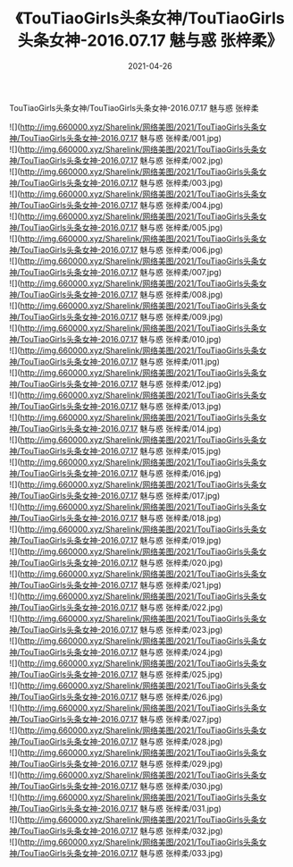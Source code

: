 ﻿---
layout: post
title:  《TouTiaoGirls头条女神/TouTiaoGirls头条女神-2016.07.17 魅与惑 张梓柔》
date:   2021-04-26
img: http://img.660000.xyz/Sharelink/网络美图/2021/TouTiaoGirls头条女神/TouTiaoGirls头条女神-2016.07.17 魅与惑 张梓柔/000.jpg
categories: [美女, 清纯, 唯美]
---

TouTiaoGirls头条女神/TouTiaoGirls头条女神-2016.07.17 魅与惑 张梓柔

 ![](http://img.660000.xyz/Sharelink/网络美图/2021/TouTiaoGirls头条女神/TouTiaoGirls头条女神-2016.07.17 魅与惑 张梓柔/001.jpg) <br>![](http://img.660000.xyz/Sharelink/网络美图/2021/TouTiaoGirls头条女神/TouTiaoGirls头条女神-2016.07.17 魅与惑 张梓柔/002.jpg) <br>![](http://img.660000.xyz/Sharelink/网络美图/2021/TouTiaoGirls头条女神/TouTiaoGirls头条女神-2016.07.17 魅与惑 张梓柔/003.jpg) <br>![](http://img.660000.xyz/Sharelink/网络美图/2021/TouTiaoGirls头条女神/TouTiaoGirls头条女神-2016.07.17 魅与惑 张梓柔/004.jpg) <br>![](http://img.660000.xyz/Sharelink/网络美图/2021/TouTiaoGirls头条女神/TouTiaoGirls头条女神-2016.07.17 魅与惑 张梓柔/005.jpg) <br>![](http://img.660000.xyz/Sharelink/网络美图/2021/TouTiaoGirls头条女神/TouTiaoGirls头条女神-2016.07.17 魅与惑 张梓柔/006.jpg) <br>![](http://img.660000.xyz/Sharelink/网络美图/2021/TouTiaoGirls头条女神/TouTiaoGirls头条女神-2016.07.17 魅与惑 张梓柔/007.jpg) <br>![](http://img.660000.xyz/Sharelink/网络美图/2021/TouTiaoGirls头条女神/TouTiaoGirls头条女神-2016.07.17 魅与惑 张梓柔/008.jpg) <br>![](http://img.660000.xyz/Sharelink/网络美图/2021/TouTiaoGirls头条女神/TouTiaoGirls头条女神-2016.07.17 魅与惑 张梓柔/009.jpg) <br>![](http://img.660000.xyz/Sharelink/网络美图/2021/TouTiaoGirls头条女神/TouTiaoGirls头条女神-2016.07.17 魅与惑 张梓柔/010.jpg) <br>![](http://img.660000.xyz/Sharelink/网络美图/2021/TouTiaoGirls头条女神/TouTiaoGirls头条女神-2016.07.17 魅与惑 张梓柔/011.jpg) <br>![](http://img.660000.xyz/Sharelink/网络美图/2021/TouTiaoGirls头条女神/TouTiaoGirls头条女神-2016.07.17 魅与惑 张梓柔/012.jpg) <br>![](http://img.660000.xyz/Sharelink/网络美图/2021/TouTiaoGirls头条女神/TouTiaoGirls头条女神-2016.07.17 魅与惑 张梓柔/013.jpg) <br>![](http://img.660000.xyz/Sharelink/网络美图/2021/TouTiaoGirls头条女神/TouTiaoGirls头条女神-2016.07.17 魅与惑 张梓柔/014.jpg) <br>![](http://img.660000.xyz/Sharelink/网络美图/2021/TouTiaoGirls头条女神/TouTiaoGirls头条女神-2016.07.17 魅与惑 张梓柔/015.jpg) <br>![](http://img.660000.xyz/Sharelink/网络美图/2021/TouTiaoGirls头条女神/TouTiaoGirls头条女神-2016.07.17 魅与惑 张梓柔/016.jpg) <br>![](http://img.660000.xyz/Sharelink/网络美图/2021/TouTiaoGirls头条女神/TouTiaoGirls头条女神-2016.07.17 魅与惑 张梓柔/017.jpg) <br>![](http://img.660000.xyz/Sharelink/网络美图/2021/TouTiaoGirls头条女神/TouTiaoGirls头条女神-2016.07.17 魅与惑 张梓柔/018.jpg) <br>![](http://img.660000.xyz/Sharelink/网络美图/2021/TouTiaoGirls头条女神/TouTiaoGirls头条女神-2016.07.17 魅与惑 张梓柔/019.jpg) <br>![](http://img.660000.xyz/Sharelink/网络美图/2021/TouTiaoGirls头条女神/TouTiaoGirls头条女神-2016.07.17 魅与惑 张梓柔/020.jpg) <br>![](http://img.660000.xyz/Sharelink/网络美图/2021/TouTiaoGirls头条女神/TouTiaoGirls头条女神-2016.07.17 魅与惑 张梓柔/021.jpg) <br>![](http://img.660000.xyz/Sharelink/网络美图/2021/TouTiaoGirls头条女神/TouTiaoGirls头条女神-2016.07.17 魅与惑 张梓柔/022.jpg) <br>![](http://img.660000.xyz/Sharelink/网络美图/2021/TouTiaoGirls头条女神/TouTiaoGirls头条女神-2016.07.17 魅与惑 张梓柔/023.jpg) <br>![](http://img.660000.xyz/Sharelink/网络美图/2021/TouTiaoGirls头条女神/TouTiaoGirls头条女神-2016.07.17 魅与惑 张梓柔/024.jpg) <br>![](http://img.660000.xyz/Sharelink/网络美图/2021/TouTiaoGirls头条女神/TouTiaoGirls头条女神-2016.07.17 魅与惑 张梓柔/025.jpg) <br>![](http://img.660000.xyz/Sharelink/网络美图/2021/TouTiaoGirls头条女神/TouTiaoGirls头条女神-2016.07.17 魅与惑 张梓柔/026.jpg) <br>![](http://img.660000.xyz/Sharelink/网络美图/2021/TouTiaoGirls头条女神/TouTiaoGirls头条女神-2016.07.17 魅与惑 张梓柔/027.jpg) <br>![](http://img.660000.xyz/Sharelink/网络美图/2021/TouTiaoGirls头条女神/TouTiaoGirls头条女神-2016.07.17 魅与惑 张梓柔/028.jpg) <br>![](http://img.660000.xyz/Sharelink/网络美图/2021/TouTiaoGirls头条女神/TouTiaoGirls头条女神-2016.07.17 魅与惑 张梓柔/029.jpg) <br>![](http://img.660000.xyz/Sharelink/网络美图/2021/TouTiaoGirls头条女神/TouTiaoGirls头条女神-2016.07.17 魅与惑 张梓柔/030.jpg) <br>![](http://img.660000.xyz/Sharelink/网络美图/2021/TouTiaoGirls头条女神/TouTiaoGirls头条女神-2016.07.17 魅与惑 张梓柔/031.jpg) <br>![](http://img.660000.xyz/Sharelink/网络美图/2021/TouTiaoGirls头条女神/TouTiaoGirls头条女神-2016.07.17 魅与惑 张梓柔/032.jpg) <br>![](http://img.660000.xyz/Sharelink/网络美图/2021/TouTiaoGirls头条女神/TouTiaoGirls头条女神-2016.07.17 魅与惑 张梓柔/033.jpg) <br>